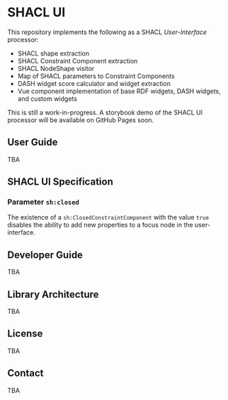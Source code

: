 # SHACL UI

This repository implements the following as a SHACL _User-Interface_ processor:
- SHACL shape extraction
- SHACL Constraint Component extraction
- SHACL NodeShape visitor
- Map of SHACL parameters to Constraint Components
- DASH widget score calculator and widget extraction
- Vue component implementation of base RDF widgets, DASH widgets, and custom widgets

This is still a work-in-progress. A storybook demo of the SHACL UI processor will be available on GitHub Pages soon.

## User Guide

TBA

## SHACL UI Specification

### Parameter `sh:closed`

The existence of a `sh:ClosedConstraintComponent` with the value `true` disables the ability to add new properties to a focus node in the user-interface.

## Developer Guide

TBA

## Library Architecture

TBA

## License

TBA

## Contact

TBA
